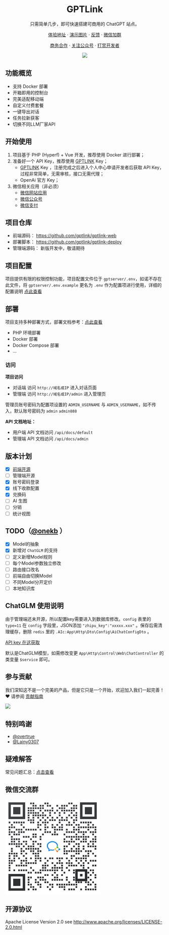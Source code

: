 <div align="center">
  <h1 align="center">GPTLink</h1>
  <p> 只需简单几步，即可快速搭建可商用的 ChatGPT 站点。</p>

  [体验地址](https://gpt-link.com/?shareOpenId=mjOfmdjyCBEku7fY) · [演示图片](./docs/show/README.md) · [反馈](https://github.com/gptlink/gptlink/issues) · [微信加群](./docs/images/qrcode.png)

  [商务合作](./docs/images/qrcode.png) · [关注公众号](./docs/images/official.jpg) · [打赏开发者](./docs/images/payment.jpeg)

  <img src="https://github.com/gptlink/gptlink/assets/1472352/98a5012b-3111-4c50-bd36-c8eabf17f6e7" />
 
</div>

## 功能概览

- 支持 Docker 部署
- 开箱即用的控制台
- 完美适配移动端
- 自定义付费套餐
- 一键导出对话
- 任务拉新获客
- 切换不同LLM厂家API

## 开始使用

1. 项目基于 PHP (Hyperf) + Vue 开发，推荐使用 Docker 进行部署；
2. 准备好一个 API Key，推荐使用 [GPTLINK](https://gpt-link.com) Key；
   - [GPTLINK](https://gpt-link.com) Key ，注册完成之后进入个人中心申请开发者后获取 API Key，过程非常简单，无需审核，接口无需代理；
   - OpenAi 官方 Key；
3. 微信相关应用（非必须）
   - [微信网站应用](https://developers.weixin.qq.com/doc/oplatform/Website_App/WeChat_Login/Wechat_Login.html)
   - [微信公众号](https://mp.weixin.qq.com/)
   - [微信支付](https://pay.weixin.qq.com/)

## 项目仓库
- 前端源码： https://github.com/gptlink/gptlink-web
- 部署脚本： https://github.com/gptlink/gptlink-deploy
- 管理端源码： 新版开发中，敬请期待

## 项目配置

项目提供有限的权限控制功能，项目配置文件位于 `gptserver/.env`，如诺不存在此文件，将 `gptserver/.env.example` 更名为 `.env` 作为配置项进行使用，详细的配置说明 [点此查看](./docs/ENV.md)

## 部署
项目支持多种部署方式，部署文档参考：[点此查看](https://github.com/gptlink/gptlink-deploy)

- PHP 环境部署
- Docker 部署
- Docker Compose 部署
- ...

### 访问

**项目访问**

- 对话端 访问 `http://域名或IP` 进入对话页面
- 管理端 访问 `http://域名或IP/admin` 进入管理页

管理员账号密码为配置项设置的 `ADMIN_USERNAME` 与 `ADMIN_USERNAME`，如不传入，默认账号密码为 `admin` `admin888`

**API 文档地址：**

- 用户端 API 文档访问 `/api/docs/default` 
- 管理端 API 文档访问 `/api/docs/admin`

## 版本计划
- [x] [前端开源](https://github.com/gptlink/gptlink-web)
- [ ] 管理端开源
- [x] 账号密码登录
- [x] 线下收款配置
- [x] 兑换码
- [ ] AI 生图
- [ ] 分销
- [ ] 统计视图

## TODO（[@onekb](https://github.com/onekb) ）
- [x] Model的抽象
- [x] 新增对 `ChatGLM` 的支持
- [ ] 定义新增Model规则
- [ ] 每个Model参数独立修改
- [ ] 路由接口改名
- [ ] 前端自由切换Model
- [ ] 不同Model分开定价
- [ ] 本地知识库

## ChatGLM 使用说明
由于管理端还未开源，所以配置key需要进入到数据库修改。`config` 表里的 `type=11` 在 `config` 字段里，JSON添加 `"zhipu_key":"xxxxx.xxx"` 。保存后需清理缓存，删除 `redis` 里的 `.AIc:App\Http\Dto\Config\AiChatConfigDto` 。

[API key 在这获取](https://open.bigmodel.cn/usercenter/apikeys) 

默认是ChatGLM模型，如需修改变更 `App\Http\Control\Web\ChatController` 的类变量 `$service` 即可。

## 参与贡献

我们深知这不是一个完美的产品，但是它只是一个开始，欢迎加入我们一起完善！:heart: 请参阅 [贡献指南](./CONTRIBUTING.md)

<a href="https://github.com/onekb/gptlink/graphs/contributors">
  <img src="https://contrib.rocks/image?repo=onekb/gptlink" />
</a>

## 特别鸣谢

- [@overtrue](https://github.com/overtrue) 
- [@Lainy0307](https://github.com/Lainy0307)

## 疑难解答

常见问题汇总：[点击查看](./docs/FAQ.md)

## 微信交流群
<img src="https://raw.githubusercontent.com/gptlink/gptlink/master/docs/images/qrcode.png" width="300" />


## 开源协议
Apache License Version 2.0 see http://www.apache.org/licenses/LICENSE-2.0.html
